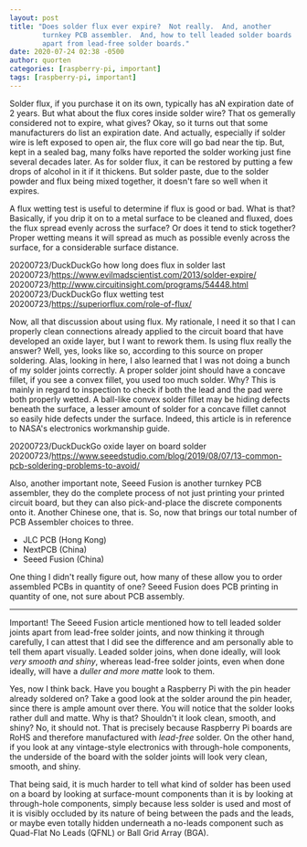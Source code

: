 ```yaml
---
layout: post
title: "Does solder flux ever expire?  Not really.  And, another
        turnkey PCB assembler.  And, how to tell leaded solder boards
        apart from lead-free solder boards."
date: 2020-07-24 02:38 -0500
author: quorten
categories: [raspberry-pi, important]
tags: [raspberry-pi, important]
---
```


Solder flux, if you purchase it on its own, typically has aN
expiration date of 2 years.  But what about the flux cores inside
solder wire?  That os gemerally considered not to expire, what gives?
Okay, so it turns out that some manufacturers do list an expiration
date.  And actually, especially if solder wire is left exposed to open
air, the flux core will go bad near the tip.  But, kept in a sealed
bag, many folks have reported the solder working just fine several
decades later.  As for solder flux, it can be restored by putting a
few drops of alcohol in it if it thickens.  But solder paste, due to
the solder powder and flux being mixed together, it doesn't fare so
well when it expires.

A flux wetting test is useful to determine if flux is good or bad.
What is that?  Basically, if you drip it on to a metal surface to be
cleaned and fluxed, does the flux spread evenly across the surface?
Or does it tend to stick together?  Proper wetting means it will
spread as much as possible evenly across the surface, for a
considerable surface distance.

20200723/DuckDuckGo how long does flux in solder last  
20200723/https://www.evilmadscientist.com/2013/solder-expire/  
20200723/http://www.circuitinsight.com/programs/54448.html  
20200723/DuckDuckGo flux wetting test  
20200723/https://superiorflux.com/role-of-flux/

<!-- more -->

Now, all that discussion about using flux.  My rationale, I need it so
that I can properly clean connections already applied to the circuit
board that have developed an oxide layer, but I want to rework them.
Is using flux really the answer?  Well, yes, looks like so, according
to this source on proper soldering.  Alas, looking in here, I also
learned that I was not doing a bunch of my solder joints correctly.  A
proper solder joint should have a concave fillet, if you see a convex
fillet, you used too much solder.  Why?  This is mainly in regard to
inspection to check if both the lead and the pad were both properly
wetted.  A ball-like convex solder fillet may be hiding defects
beneath the surface, a lesser amount of solder for a concave fillet
cannot so easily hide defects under the surface.  Indeed, this article
is in reference to NASA's electronics workmanship guide.

20200723/DuckDuckGo oxide layer on board solder  
20200723/https://www.seeedstudio.com/blog/2019/08/07/13-common-pcb-soldering-problems-to-avoid/

Also, another important note, Seeed Fusion is another turnkey PCB
assembler, they do the complete process of not just printing your
printed circuit board, but they can also pick-and-place the discrete
components onto it.  Another Chinese one, that is.  So, now that
brings our total number of PCB Assembler choices to three.

* JLC PCB (Hong Kong)
* NextPCB (China)
* Seeed Fusion (China)

One thing I didn't really figure out, how many of these allow you to
order assembled PCBs in quantity of one?  Seeed Fusion does PCB
printing in quantity of one, not sure about PCB assembly.

----------

Important!  The Seeed Fusion article mentioned how to tell leaded
solder joints apart from lead-free solder joints, and now thinking it
through carefully, I can attest that I did see the difference and am
personally able to tell them apart visually.  Leaded solder joins,
when done ideally, will look _very smooth and shiny_, whereas
lead-free solder joints, even when done ideally, will have a _duller
and more matte_ look to them.

Yes, now I think back.  Have you bought a Raspberry Pi with the pin
header already soldered on?  Take a good look at the solder around the
pin header, since there is ample amount over there.  You will notice
that the solder looks rather dull and matte.  Why is that?  Shouldn't
it look clean, smooth, and shiny?  No, it should not.  That is
precisely because Raspberry Pi boards are RoHS and therefore
manufactured with _lead-free_ solder.  On the other hand, if you look
at any vintage-style electronics with through-hole components, the
underside of the board with the solder joints will look very clean,
smooth, and shiny.

That being said, it is much harder to tell what kind of solder has
been used on a board by looking at surface-mount components than it is
by looking at through-hole components, simply because less solder is
used and most of it is visibly occluded by its nature of being between
the pads and the leads, or maybe even totally hidden underneath a
no-leads component such as Quad-Flat No Leads (QFNL) or Ball Grid
Array (BGA).
